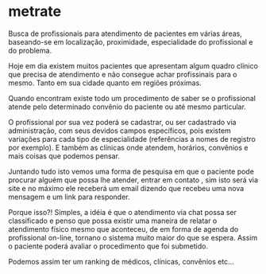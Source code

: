 # metrate
Busca de profissionais para atendimento de pacientes em várias áreas, baseando-se em localização, proximidade, especialidade do profissional e do problema.


Hoje em dia existem muitos pacientes que apresentam algum quadro clínico que precisa de atendimento e não consegue achar profissinais para o mesmo. Tanto em sua cidade quanto em regiões próximas.

Quando encontram existe todo um procedimento de saber se o profissional atende pelo determinado convênio do paciente ou até mesmo particular.

O profissional por sua vez poderá se cadastrar, ou ser cadastrado via administração, com seus devidos campos específicos, pois existem variações para cada tipo de especialidade (referências a nomes de registro por exemplo). E também as clínicas onde atendem, horários, convênios e mais coisas que podemos pensar.

Juntando tudo isto vemos uma forma de pesquisa em que o paciente pode procurar alguém que possa lhe atender, entrar em contato , sim isto será via site e no máximo ele receberá um email dizendo que recebeu uma nova mensagem e um link para responder.

Porque isso?! Simples, a idéia é que o atendimento via chat possa ser classificado e penso que possa existir uma maneira de relatar o atendimento físico mesmo que aconteceu, de em forma de agenda do profissional on-line, tornano o sistema muito maior do que se espera. Assim o paciente poderá avaliar o procedimento que foi submetido.

Podemos assim ter um ranking de médicos, clínicas, convênios etc...

